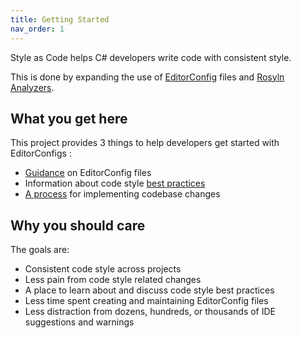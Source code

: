 ```yaml
---
title: Getting Started
nav_order: 1
---
```


Style as Code helps C# developers write code with consistent style.

This is done by expanding the use of [EditorConfig](EditorConfigs/index.md) files and [Rosyln Analyzers](faq.md).

## What you get here

This project provides 3 things to help developers get started with EditorConfigs :

* [Guidance](EditorConfigs/index.md) on EditorConfig files
* Information about code style [best practices](Best_Practices/index.md)
* [A process](resolving_violations.md) for implementing codebase changes

## Why you should care

The goals are:

* Consistent code style across projects
* Less pain from code style related changes
* A place to learn about and discuss code style best practices
* Less time spent creating and maintaining EditorConfig files
* Less distraction from dozens, hundreds, or thousands of IDE suggestions and warnings
